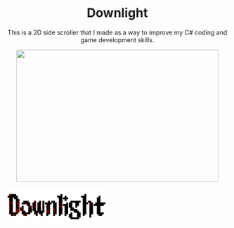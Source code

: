 <h1 align="center">Downlight</h1>

<div style="text-align: center">This is a 2D side scroller that I made as a way to improve my C# coding and game development skills.</div> 

<p align="center">
  <img width="460" height="300" src="Downlight_Title25.png">
</p>

![Game Title.](DownLight/Pictures/Downlight_Title25.png)
